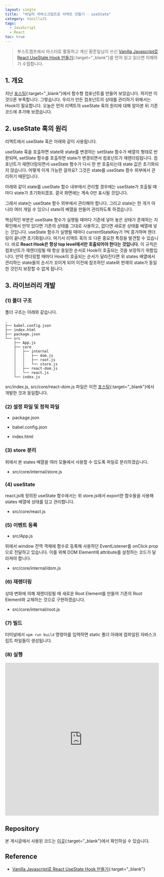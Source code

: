 ```yaml
---
layout: single
title:  "바닐라 자바스크립트로 리액트 만들기 - useState"
category: VanillaJS
tags:
  - JavaScript
  - React
toc: true
---
```


> 부스트캠프에서 마스터로 활동하고 계신 황준일님이 쓰신 [Vanilla Javascript로 React UseState Hook 만들기](https://junilhwang.github.io/TIL/Javascript/Design/Vanilla-JS-Make-useSate-hook/){:target="_blank"}를 먼저 읽고 읽으면 이해하기 수월합니다.

## 1. 개요

지난 [포스팅](https://gyeongsu1997.github.io/vanillajs/function-components/){:target="_blank"}에서 함수형 컴포넌트를 만들어 보았습니다. 하지만 이것으론 부족합니다. 그렇습니다. 우리가 만든 컴포넌트의 상태를 관리하기 위해서는 Hook이 필요합니다. 오늘은 먼저 리액트의 useState 훅의 원리에 대해 알아본 뒤 기존 코드에 추가해 보겠습니다.

## 2. useState 훅의 원리

리액트에서 useState 훅은 아래와 같이 사용됩니다.

<script src="https://gist.github.com/Gyeongsu1997/94969151118b3ef182524ae737d024c9.js?file=App.js"></script>

useState 훅을 호출하면 state와 state를 변경하는 setState 함수가 배열의 형태로 반환되며, setState 함수를 호출하면 state가 변경되면서 컴포넌트가 재렌더링됩니다. 컴포넌트가 재렌더링되면서 useState 함수가 다시 한 번 호출되는데 state 값은 초기화되지 않습니다. 어떻게 이게 가능한 걸까요? 그것은 state를 useState 함수 외부에서 관리하기 때문입니다.

아래와 같이 state를 useState 함수 내부에서 관리할 경우에는 useState가 호출될 때마다 state가 초기화되겠죠. 결국 화면에는 계속 0만 표시될 것입니다.

<script src="https://gist.github.com/Gyeongsu1997/94969151118b3ef182524ae737d024c9.js?file=state-in-usestate.html"></script>

그래서 state는 useState 함수 외부에서 관리해야 합니다. 그리고 state는 한 개가 아니라 여러 개일 수 있으니 state의 배열을 만들어 관리하도록 하겠습니다.

<script src="https://gist.github.com/Gyeongsu1997/94969151118b3ef182524ae737d024c9.js?file=state-outside-usestate.html"></script>

핵심적인 부분은 useState 함수가 실행될 때마다 기존에 넣어 놓은 상태가 존재하는 지 확인해서 만약 있다면 기존의 상태를 그대로 사용하고, 없다면 새로운 상태를 배열에 넣는 것입니다. useState 함수가 실행될 때마다 currentStateKey가 1씩 증가하며 렌더링이 끝나면 초기화됩니다. 여기서 리액트 훅의 또 다른 중요한 특징을 발견할 수 있습니다. 바로 **React Hook은 항상 top level에서만 호출되어야 한다는 것입니다.** 이 규칙은 컴포넌트가 재렌더링될 때 항상 동일한 순서로 Hook이 호출되는 것을 보장하기 위함입니다. 만약 렌더링할 때마다 Hook이 호출되는 순서가 달라진다면 위 states 배열에서 관리하는 state들의 순서가 꼬이게 되어 이전에 참조하던 state와 현재의 state가 동일한 것인지 보장할 수 없게 됩니다.

## 3. 라이브러리 개발

### (1) 폴더 구조

폴더 구조는 아래와 같습니다.

```
.
├── babel.config.json
├── index.html
├── package.json
└── src
    ├── App.js
    ├── core
    │   ├── internal
    │   │   ├── dom.js
    │   │   ├── root.js
    │   │   └── store.js
    │   ├── react-dom.js
    │   └── react.js
    └── index.js
```

src/index.js, src/core/react-dom.js 파일은 이전 [포스팅](https://gyeongsu1997.github.io/vanillajs/function-components/){:target="_blank"}에서 개발한 것과 동일합니다.

### (2) 설정 파일 및 정적 파일

- package.json

<script src="https://gist.github.com/Gyeongsu1997/94969151118b3ef182524ae737d024c9.js?file=package.json"></script>

- babel.config.json

<script src="https://gist.github.com/Gyeongsu1997/94969151118b3ef182524ae737d024c9.js?file=babel.config.json"></script>

- index.html

<script src="https://gist.github.com/Gyeongsu1997/94969151118b3ef182524ae737d024c9.js?file=index.html"></script>


### (3) store 분리

위에서 본 states 배열을 여러 모듈에서 사용할 수 있도록 파일로 분리하겠습니다.

- src/core/internal/store.js

<script src="https://gist.github.com/Gyeongsu1997/94969151118b3ef182524ae737d024c9.js?file=store.js"></script>

### (4) useState

react.js에 정의된 useState 함수에서는 위 store.js에서 export한 함수들을 사용해 states 배열에 상태를 담고 관리합니다.

- src/core/react.js

<script src="https://gist.github.com/Gyeongsu1997/94969151118b3ef182524ae737d024c9.js?file=react.js"></script>


### (5) 이벤트 등록

- src/App.js

<script src="https://gist.github.com/Gyeongsu1997/94969151118b3ef182524ae737d024c9.js?file=App.js"></script>

위에서 window 전역 객체에 함수로 등록해 사용하던 EventListener를 onClick prop으로 전달하고 있습니다. 이를 위해 DOM Element에 attribute를 설정하는 코드가 달라져야 합니다.

- src/core/internal/dom.js

<script src="https://gist.github.com/Gyeongsu1997/94969151118b3ef182524ae737d024c9.js?file=dom.js"></script>

### (6) 재렌더링

상태 변화에 의해 재렌더링될 때 새로운 Root Element를 만들어 기존의 Root Element와 교체하는 것으로 구현하겠습니다.

- src/core/internal/root.js

<script src="https://gist.github.com/Gyeongsu1997/94969151118b3ef182524ae737d024c9.js?file=root.js"></script>

### (7) 빌드

터미널에서 ```npm run build``` 명령어를 입력하면 static 폴더 아래에 컴파일된 자바스크립트 파일들이 생성됩니다.

### (8) 실행

<iframe src="https://codesandbox.io/embed/n9tp6g?view=preview&hidenavigation=1"
     style="width:100%; height: 500px; border:0; border-radius: 4px; overflow:hidden;"
     title="usestate"
     allow="accelerometer; ambient-light-sensor; camera; encrypted-media; geolocation; gyroscope; hid; microphone; midi; payment; usb; vr; xr-spatial-tracking"
     sandbox="allow-forms allow-modals allow-popups allow-presentation allow-same-origin allow-scripts"
></iframe>

## Repository

본 게시글에서 사용된 코드는 [이곳](https://github.com/Gyeongsu1997/create-react-with-vanilla-js/tree/main/02-usestate){:target="_blank"}에서 확인하실 수 있습니다.

## Reference

- [Vanilla Javascript로 React UseState Hook 만들기](https://junilhwang.github.io/TIL/Javascript/Design/Vanilla-JS-Make-useSate-hook/){:target="_blank"}
